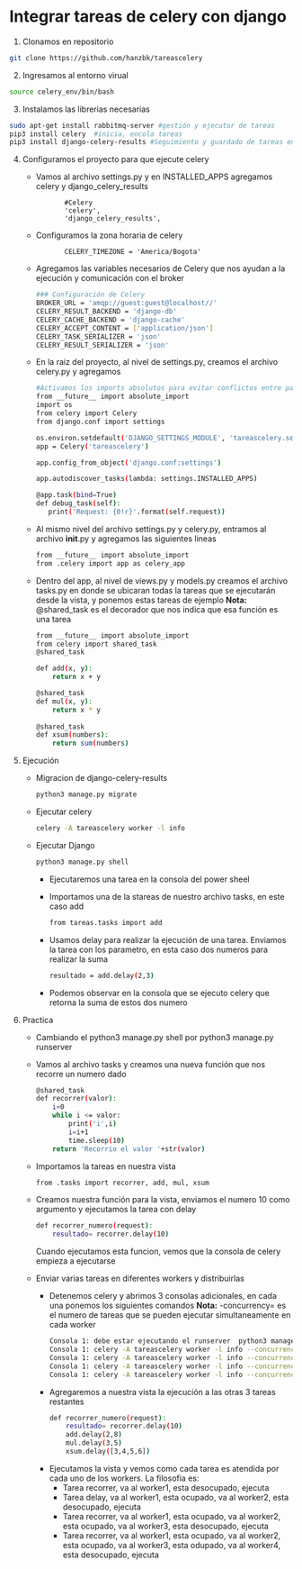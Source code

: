 # Integrar tareas de celery con django

1. Clonamos en repositorio

```sh
git clone https://github.com/hanzbk/tareascelery
```

2. Ingresamos al entorno virual
```sh
source celery_env/bin/bash
```

3. Instalamos las librerias necesarias
```sh
sudo apt-get install rabbitmq-server #gestión y ejecutor de tareas
pip3 install celery  #inicia, encola tareas
pip3 install django-celery-results #Seguimiento y guardado de tareas en django
```

4. Configuramos el proyecto para que ejecute celery
   - Vamos al archivo settings.py y en  INSTALLED_APPS agregamos celery y django_celery_results

                #Celery
                'celery',
                'django_celery_results',
   - Configuramos la zona horaria de celery

                CELERY_TIMEZONE = 'America/Bogota'
                
   - Agregamos las variables necesarios de Celery que nos ayudan a la ejecución y comunicación con el broker
     ```sh
     ### Configuración de Celery
     BROKER_URL = 'amqp://guest:guest@localhost//'
     CELERY_RESULT_BACKEND = 'django-db'
     CELERY_CACHE_BACKEND = 'django-cache'
     CELERY_ACCEPT_CONTENT = ['application/json']
     CELERY_TASK_SERIALIZER = 'json'
     CELERY_RESULT_SERIALIZER = 'json'
     ```

   - En la raiz del proyecto, al nivel de settings.py, creamos el archivo celery.py y agregamos
     ```sh
     #Activamos los imports absolutos para evitar conflictos entre packages
     from __future__ import absolute_import
     import os
     from celery import Celery
     from django.conf import settings

     os.environ.setdefault('DJANGO_SETTINGS_MODULE', 'tareascelery.settings')
     app = Celery('tareascelery')
     
     app.config_from_object('django.conf:settings')
     
     app.autodiscover_tasks(lambda: settings.INSTALLED_APPS)

     @app.task(bind=True)
     def debug_task(self):
        print('Request: {0!r}'.format(self.request))
     ```

   - Al mismo nivel del archivo settings.py y celery.py, entramos al archivo __init__.py y agregamos las siguientes lineas
     ```sh
     from __future__ import absolute_import
     from .celery import app as celery_app
     ```
   - Dentro del app, al nivel de views.py y models.py creamos el archivo tasks.py en donde se ubicaran todas la tareas que se ejecutarán desde la vista, y ponemos estas tareas de ejemplo
     **Nota:** @shared_task es el decorador que nos indica que esa función es una tarea
     ```sh
     from __future__ import absolute_import
     from celery import shared_task
     @shared_task

     def add(x, y):
         return x + y

     @shared_task
     def mul(x, y):
         return x * y
                
     @shared_task
     def xsum(numbers):
         return sum(numbers)
     ```

5. Ejecución

   - Migracion de django-celery-results
     ```sh
     python3 manage.py migrate
     ```
   - Ejecutar celery
     ```sh
     celery -A tareascelery worker -l info
     ```
   - Ejecutar Django
     ```sh
     python3 manage.py shell
     ```
     - Ejecutaremos una tarea en la consola del power sheel

     - Importamos una de la stareas de nuestro archivo tasks, en este caso add
       ```sh
       from tareas.tasks import add
       ```
     - Usamos delay para realizar la ejecución de una tarea. Enviamos la tarea con los parametro, en esta caso dos numeros para realizar la suma
       ```sh
       resultado = add.delay(2,3)
       ```        
     - Podemos observar en la consola que se ejecuto celery que retorna la suma de estos dos numero

6. Practica

   - Cambiando el python3 manage.py shell por python3 manage.py runserver
   - Vamos al archivo tasks y creamos una nueva función que nos recorre un numero dado
     ```sh
     @shared_task
     def recorrer(valor):
         i=0
         while i <= valor:
             print('i',i)
             i=i+1
             time.sleep(10)
         return 'Recorrio el valor '+str(valor)
     ```        
   - Importamos la tareas en nuestra vista
     ```sh
     from .tasks import recorrer, add, mul, xsum
     ```
   - Creamos nuestra función para la vista, enviamos el numero 10 como argumento y ejecutamos la tarea con delay
     ```sh
     def recorrer_numero(request):
         resultado= recorrer.delay(10)
     ```
     Cuando ejecutamos esta funcion, vemos que la consola de celery empieza a ejecutarse

   - Enviar varias tareas en diferentes workers y distribuirlas

     - Detenemos celery y abrimos 3 consolas adicionales, en cada una ponemos los siguientes comandos
       **Nota:** -concurrency= es el numero de tareas que se pueden ejecutar simultaneamente en cada worker
       ```sh
       Consola 1: debe estar ejecutando el runserver  python3 manage.py runserver
       Consola 1: celery -A tareascelery worker -l info --concurrency=4 -n worker1@%h
       Consola 1: celery -A tareascelery worker -l info --concurrency=4 -n worker2@%h
       Consola 1: celery -A tareascelery worker -l info --concurrency=4 -n worker3@%h
       Consola 1: celery -A tareascelery worker -l info --concurrency=4 -n worker4@%h
       ```
     - Agregaremos a nuestra vista la ejecución a las otras 3 tareas restantes
       ```sh
       def recorrer_numero(request):
           resultado= recorrer.delay(10)
           add.delay(2,8)
           mul.delay(3,5)
           xsum.delay([3,4,5,6])
       ```       
     - Ejecutamos la vista y vemos como cada tarea es atendida por cada uno de los workers. La filosofia es:
       - Tarea recorrer, va al worker1, esta desocupado, ejecuta
       - Tarea delay, va al worker1, esta ocupado, va al worker2, esta desocupado, ejecuta
       - Tarea recorrer, va al worker1, esta ocupado, va al worker2, esta ocupado, va al worker3, esta desocupado, ejecuta
       - Tarea recorrer, va al worker1, esta ocupado, va al worker2, esta ocupado, va al worker3, esta odupado, va al worker4, esta desocupado, ejecuta

    





